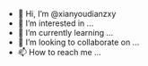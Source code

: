 - 👋 Hi, I’m @xianyoudianzxy
- 👀 I’m interested in ...
- 🌱 I’m currently learning ...
- 💞️ I’m looking to collaborate on ...
- 📫 How to reach me ...

<!---
xianyoudianzxy/xianyoudianzxy is a ✨ special ✨ repository because its `README.md` (this file) appears on your GitHub profile.
You can click the Preview link to take a look at your changes.
--->
